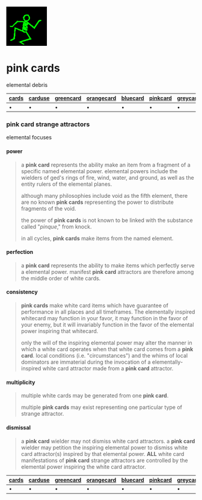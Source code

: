 ![dancer](assets/dancer.gif)

# pink cards

elemental debris

|  [cards](cards.md)  |  [carduse](carduse.md)  |  [greencard](greencard.md)  |  [orangecard](orangecard.md)  |  [bluecard](bluecard.md)  |  [pinkcard](pinkcard.md)  |  [greycard](greycard.md)  |  [mintcard](mintcard.md)  |  [goldcard](goldcard.md)  |  [yellowcard](yellowcard.md)  | 
| ------------------- | ----------------------- | --------------------------- | ----------------------------- | ------------------------- | ------------------------- | ------------------------- | ------------------------- | ------------------------- | ----------------------------- | 
| •                   | •                       | •                           | •                             | •                         | •                         | •                         | •                         | •                         | •                             | 

### pink card strange attractors

elemental focuses

#### 

#### power
>
>  a **pink card** represents the ability make an item from a fragment of a specific named elemental power. elemental powers include the wielders of ged's rings of fire, wind, water, and ground, as well as the entity rulers of the elemental planes.
>
>  although many philosophies include void as the fifth element, there are no known **pink cards** representing the power to distribute fragments of the void.
>
>  the power of **pink cards** is not known to be linked with the substance called "*pinque*," from knock.
>
>  in all cycles, **pink cards** make items from the named element.

#### 

#### perfection
>
>  a **pink card** represents the ability to make items which perfectly serve a elemental power. manifest **pink card** attractors are therefore among the middle order of white cards.

#### 

#### consistency
>
>  **pink cards** make white card items which have guarantee of performance in all places and all timeframes. The elementally inspired whitecard may function in your favor, it may function in the favor of your enemy, but it will invariably function in the favor of the elemental power inspiring that whitecard.
>
>  only the will of the inspiring elemental power may alter the manner in which a white card operates when that white card comes from a **pink card**. local conditions (i.e. "circumstances") and the whims of local dominators are immaterial during the invocation of a elementally-inspired white card attractor made from a **pink card** attractor.

#### 

#### multiplicity
>
>  multiple white cards may be generated from one **pink card**.
>
>  multiple **pink cards** may exist representing one particular type of strange attractor. 

#### 

#### dismissal
>
>  a **pink card** wielder may not dismiss white card attractors. a **pink card** wielder may petition the inspiring elemental power to dismiss white card attractor(s) inspired by that elemental power. **ALL** white card manifestations of **pink card** strange attractors are controlled by the elemental power inspiring the white card attractor.

|  [cards](cards.md)  |  [carduse](carduse.md)  |  [greencard](greencard.md)  |  [orangecard](orangecard.md)  |  [bluecard](bluecard.md)  |  [pinkcard](pinkcard.md)  |  [greycard](greycard.md)  |  [mintcard](mintcard.md)  |  [goldcard](goldcard.md)  |  [yellowcard](yellowcard.md)  | 
| ------------------- | ----------------------- | --------------------------- | ----------------------------- | ------------------------- | ------------------------- | ------------------------- | ------------------------- | ------------------------- | ----------------------------- | 
| •                   | •                       | •                           | •                             | •                         | •                         | •                         | •                         | •                         | •                             | 

 